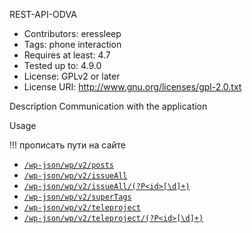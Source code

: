REST-API-ODVA

* Contributors:      eressleep
* Tags:              phone interaction
* Requires at least: 4.7
* Tested up to:      4.9.0
* License:           GPLv2 or later
* License URI:       http://www.gnu.org/licenses/gpl-2.0.txt

Description
Сommunication with the application

Usage

!!! прописать пути на сайте
* [`/wp-json/wp/v2/posts`]()
* [`/wp-json/wp/v2/issueAll`]()
* [`/wp-json/wp/v2/issueAll/(?P<id>[\d]+)`]()
* [`/wp-json/wp/v2/superTags`]()
* [`/wp-json/wp/v2/teleproject`]()
* [`/wp-json/wp/v2/teleproject/(?P<id>[\d]+)`]()
